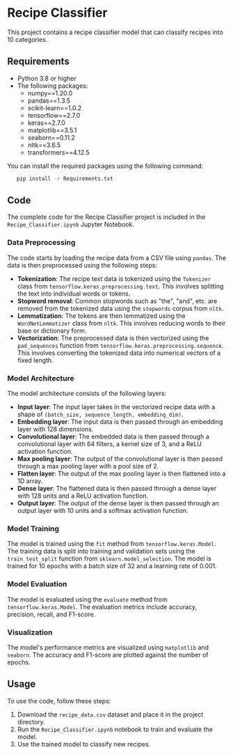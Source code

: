 # Recipe Classifier

This project contains a recipe classifier model that can classify recipes into 10 categories.

## Requirements

- Python 3.8 or higher
- The following packages:
  - numpy==1.20.0
  - pandas==1.3.5
  - scikit-learn==1.0.2
  - tensorflow==2.7.0
  - keras==2.7.0
  - matplotlib==3.5.1
  - seaborn==0.11.2
  - nltk==3.6.5
  - transformers==4.12.5

You can install the required packages using the following command:
```bash
   pip install -r Requirements.txt
   ```

## Code

The complete code for the Recipe Classifier project is included in the `Recipe_Classifier.ipynb` Jupyter Notebook.

### Data Preprocessing

The code starts by loading the recipe data from a CSV file using `pandas`. The data is then preprocessed using the following steps:

* **Tokenization**: The recipe text data is tokenized using the `Tokenizer` class from `tensorflow.keras.preprocessing.text`. This involves splitting the text into individual words or tokens.
* **Stopword removal**: Common stopwords such as "the", "and", etc. are removed from the tokenized data using the `stopwords` corpus from `nltk`.
* **Lemmatization**: The tokens are then lemmatized using the `WordNetLemmatizer` class from `nltk`. This involves reducing words to their base or dictionary form.
* **Vectorization**: The preprocessed data is then vectorized using the `pad_sequences` function from `tensorflow.keras.preprocessing.sequence`. This involves converting the tokenized data into numerical vectors of a fixed length.

### Model Architecture

The model architecture consists of the following layers:

* **Input layer**: The input layer takes in the vectorized recipe data with a shape of `(batch_size, sequence_length, embedding_dim)`.
* **Embedding layer**: The input data is then passed through an embedding layer with 128 dimensions.
* **Convolutional layer**: The embedded data is then passed through a convolutional layer with 64 filters, a kernel size of 3, and a ReLU activation function.
* **Max pooling layer**: The output of the convolutional layer is then passed through a max pooling layer with a pool size of 2.
* **Flatten layer**: The output of the max pooling layer is then flattened into a 1D array.
* **Dense layer**: The flattened data is then passed through a dense layer with 128 units and a ReLU activation function.
* **Output layer**: The output of the dense layer is then passed through an output layer with 10 units and a softmax activation function.

### Model Training

The model is trained using the `fit` method from `tensorflow.keras.Model`. The training data is split into training and validation sets using the `train_test_split` function from `sklearn.model_selection`. The model is trained for 10 epochs with a batch size of 32 and a learning rate of 0.001.

### Model Evaluation

The model is evaluated using the `evaluate` method from `tensorflow.keras.Model`. The evaluation metrics include accuracy, precision, recall, and F1-score.

### Visualization

The model's performance metrics are visualized using `matplotlib` and `seaborn`. The accuracy and F1-score are plotted against the number of epochs.

## Usage

To use the code, follow these steps:

1. Download the `recipe_data.csv` dataset and place it in the project directory.
2. Run the `Recipe_Classifier.ipynb` notebook to train and evaluate the model.
3. Use the trained model to classify new recipes.
